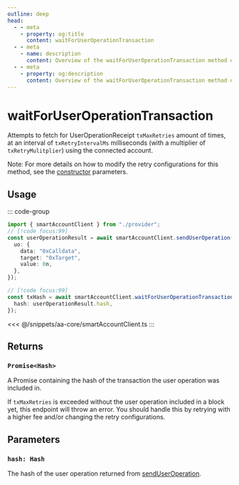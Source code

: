 ```yaml
---
outline: deep
head:
  - - meta
    - property: og:title
      content: waitForUserOperationTransaction
  - - meta
    - name: description
      content: Overview of the waitForUserOperationTransaction method on ISmartAccountProvider
  - - meta
    - property: og:description
      content: Overview of the waitForUserOperationTransaction method on ISmartAccountProvider
---
```


# waitForUserOperationTransaction

Attempts to fetch for UserOperationReceipt `txMaxRetries` amount of times, at an interval of `txRetryIntervalMs` milliseconds (with a multiplier of `txRetryMulitplier`) using the connected account.

Note: For more details on how to modify the retry configurations for this method, see the [constructor](/packages/aa-core/smart-account-client/index.md) parameters.

## Usage

::: code-group

```ts [example.ts]
import { smartAccountClient } from "./provider";
// [!code focus:99]
const userOperationResult = await smartAccountClient.sendUserOperation({
  uo: {
    data: "0xCalldata",
    target: "0xTarget",
    value: 0n,
  },
});

// [!code focus:99]
const txHash = await smartAccountClient.waitForUserOperationTransaction({
  hash: userOperationResult.hash,
});
```

<<< @/snippets/aa-core/smartAccountClient.ts
:::

## Returns

### `Promise<Hash>`

A Promise containing the hash of the transaction the user operation was included in.

If `txMaxRetries` is exceeded without the user operation included in a block yet, this endpoint will throw an error. You should handle this by retrying with a higher fee and/or changing the retry configurations.

## Parameters

### `hash: Hash`

The hash of the user operation returned from [sendUserOperation](./sendUserOperation).
